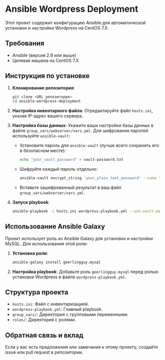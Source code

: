 
# Ansible Wordpress Deployment

Этот проект содержит конфигурацию Ansible для автоматической установки и настройки Wordpress на CentOS 7.X.

## Требования

- Ansible (версия 2.9 или выше)
- Целевая машина на CentOS 7.X

## Инструкция по установке

1. **Клонирование репозитория**:
   ```bash
   git clone <URL репозитория>
   cd ansible-wordpress-deployment
   ```
2. **Настройка инвентарного файла**:
   Отредактируйте файл `hosts.ini`, указав IP-адрес вашего сервера.

3. **Настройка базы данных**:
   Укажите ваши настройки базы данных в файле `group_vars/webserver/vars.yml`. Для шифрования паролей используйте `ansible-vault`:

   - Установите пароль для `ansible-vault` (лучше всего сохранить его в безопасном месте):
     ```bash
     echo "your_vault_password" > vault-password.txt
     ```
   - Шифруйте каждый пароль отдельно:
     ```bash
     ansible-vault encrypt_string 'your_plain_text_password' --name 'variable_name' --vault-password-file vault-password.txt
     ```
   - Вставьте зашифрованный результат в ваш файл `group_vars/webserver/vars.yml`.

4. **Запуск playbook**:
   ```bash
   ansible-playbook -i hosts.ini wordpress-playbook.yml --ask-vault-pass
   ```

## Использование Ansible Galaxy

Проект использует роль из Ansible Galaxy для установки и настройки MySQL. Для использования этой роли:

1. **Установка роли**:
   ```bash
   ansible-galaxy install geerlingguy.mysql
   ```
2. **Настройка playbook**:
   Добавьте роль `geerlingguy.mysql` перед ролью установки Wordpress в файле `wordpress-playbook.yml`.

## Структура проекта

- `hosts.ini`: Файл с инвентаризацией.
- `wordpress-playbook.yml`: Главный playbook.
- `group_vars/`: Директория с групповыми переменными.
- `roles/`: Директория с ролями.

## Обратная связь и вклад

Если у вас есть предложения или замечания к этому проекту, создайте issue или pull request в репозитории.
